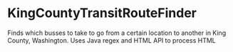 # KingCountyTransitRouteFinder
Finds which busses to take to go from a certain location to another in King County, Washington.
Uses Java regex and HTML API to process HTML
